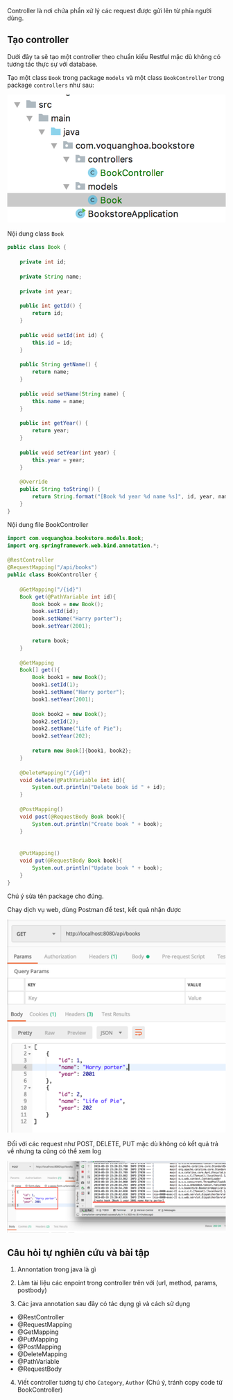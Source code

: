 Controller là nơi chứa phần xử lý các request được gửi lên từ phía người dùng. 

## Tạo controller

Dưới đây ta sẽ tạo một controller theo chuẩn kiểu Restful mặc dù không có tương tác thực sự với database.

Tạo một class `Book` trong package `models` và một class `BookController` trong package `controllers` như sau:

![Model và Controllers](Images/controller-1.png)

Nội dung class `Book`

```java
public class Book {

    private int id;

    private String name;

    private int year;

    public int getId() {
        return id;
    }

    public void setId(int id) {
        this.id = id;
    }

    public String getName() {
        return name;
    }

    public void setName(String name) {
        this.name = name;
    }

    public int getYear() {
        return year;
    }

    public void setYear(int year) {
        this.year = year;
    }

    @Override
    public String toString() {
        return String.format("[Book %d year %d name %s]", id, year, name);
    }
}
```

Nội dung file BookController

```java
import com.voquanghoa.bookstore.models.Book;
import org.springframework.web.bind.annotation.*;

@RestController
@RequestMapping("/api/books")
public class BookController {

    @GetMapping("/{id}")
    Book get(@PathVariable int id){
        Book book = new Book();
        book.setId(id);
        book.setName("Harry porter");
        book.setYear(2001);

        return book;
    }

    @GetMapping
    Book[] get(){
        Book book1 = new Book();
        book1.setId(1);
        book1.setName("Harry porter");
        book1.setYear(2001);

        Book book2 = new Book();
        book2.setId(2);
        book2.setName("Life of Pie");
        book2.setYear(202);

        return new Book[]{book1, book2};
    }

    @DeleteMapping("/{id}")
    void delete(@PathVariable int id){
        System.out.println("Delete book id " + id);
    }

    @PostMapping()
    void post(@RequestBody Book book){
        System.out.println("Create book " + book);
    }


    @PutMapping()
    void put(@RequestBody Book book){
        System.out.println("Update book " + book);
    }
}
```

Chú ý sửa tên package cho đúng.

Chạy dịch vụ web, dùng Postman để test, kết quả nhận được

![Postman](Images/controller-2.png)

Đối với các request như POST, DELETE, PUT mặc dù không có kết quả trả về nhưng ta cũng có thể xem log

![Postman](Images/controller-3.png)

## Câu hỏi tự nghiên cứu và bài tập

1. Annontation trong java là gì

2. Làm tài liệu các enpoint trong controller trên với (url, method, params, postbody)

3. Các java annotation sau đây có tác dụng gì và cách sử dụng
- @RestController
- @RequestMapping
- @GetMapping
- @PutMapping
- @PostMapping
- @DeleteMapping
- @PathVariable
- @RequestBody

4. Viết controller tương tự cho `Category`, `Author` (Chú ý, tránh copy code từ BookController)


